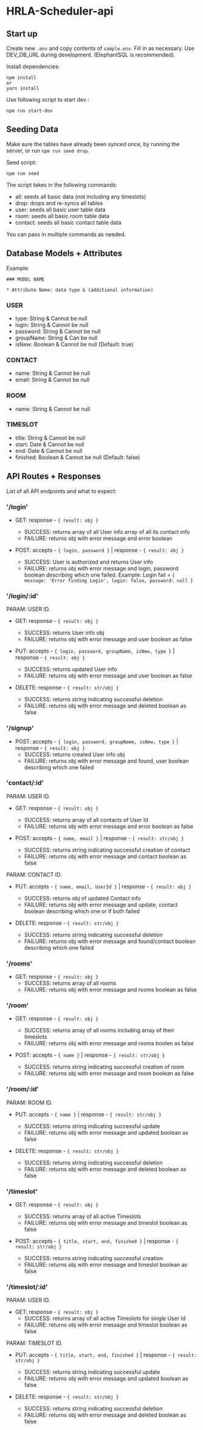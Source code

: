 # HRLA-Scheduler-api

## Start up

Create new ``` .env ``` and copy contents of ``` sample.env ```.
Fill in as necessary.
Use DEV_DB_URL during development.
(ElephantSQL is recommended).

Install dependencies:
```
npm install
or
yarn install
```

Use following script to start dev :
```
npm run start-dev
```

## Seeding Data

Make sure the tables have already been synced once, by running the server, or run ``` npm run seed drop ```.

Seed script:
```
npm run seed
```

The script takes in the following commands:
* all: seeds all basic data (not including any timeslots)
* drop: drops and re-syncs all tables
* user: seeds all basic user table data
* room: seeds all basic room table data
* contact: seeds all basic contact table data

You can pass in multiple commands as needed.

## Database Models + Attributes

Example: 
```
### MODEL NAME

* Attribute Name: data type & (additional information)
```

### USER

* type: String & Cannot be null
* login: String & Cannot be null
* password: String & Cannot be null
* groupName: String & Can be null
* isNew: Boolean & Cannot be null (Default: true)

### CONTACT

* name: String & Cannot be null
* email: String & Cannot be null

### ROOM

* name: String & Cannot be null

### TIMESLOT

* title: String & Cannot be null
* start: Date & Cannot be null
* end: Date & Cannot be null
* finished: Boolean & Cannot be null (Default: false)

## API Routes + Responses

List of all API endpoints and what to expect:

### '/login'

* GET: response - ``` { result: obj } ```
  * SUCCESS: returns array of all User info array of all its contact info
  * FAILURE: returns obj with error message and error boolean

* POST: accepts - ``` { login, password } ``` | response - ``` { result: obj } ```
  * SUCCESS: User is authorized and returns User info
  * FAILURE: returns obj with error message and login, password boolean describing which one failed. Example: Login fail = ``` { message: 'Error finding Login', login: false, password: null } ```

### '/login/:id'

PARAM: USER ID.

* GET: response - ``` { result: obj } ```
  * SUCCESS: returns User info obj
  * FAILURE: returns obj with error message and user boolean as false

* PUT: accepts - ``` { login, password, groupName, isNew, type } ``` | response - ``` { result: obj } ```
  * SUCCESS: returns updated User info
  * FAILURE: returns obj with error message and user boolean as false

* DELETE: response - ``` { result: str/obj } ```
  * SUCCESS: returns string indicating successful deletion
  * FAILURE: returns obj with error message and deleted boolean as false

### '/signup'

* POST: accepts - ``` { login, password, groupName, isNew, type } ``` | response - ``` { result: obj } ```
  * SUCCESS: returns created User info obj
  * FAILURE: returns obj with error message and found, user boolean describing which one failed

### 'contact/:id'

PARAM: USER ID.

* GET: response - ``` { result: obj } ```
  * SUCCESS: returns array of all contacts of User Id
  * FAILURE: returns obj with error message and error boolean as false

* POST: accepts - ``` { name, email } ``` | response - ``` { result: str/obj } ```
  * SUCCESS: returns string indicating successful creation of contact
  * FAILURE: returns obj with error message and contact boolean as false

PARAM: CONTACT ID.

* PUT: accepts - ``` { name, email, UserId } ``` | response - ``` { result: obj } ```
  * SUCCESS: returns obj of updated Contact info
  * FAILURE: returns obj with error message and update, contact boolean describing which one or if both failed

* DELETE: response - ``` { result: str/obj } ```
  * SUCCESS: returns string indicating successful deletion
  * FAILURE: returns obj with error message and found/contact boolean describing which one failed

### '/rooms'

* GET: response - ``` { result: obj } ```
  * SUCCESS: returns array of all rooms
  * FAILURE: returns obj with error message and rooms boolean as false

### '/room'

* GET: response - ``` { result: obj } ```
  * SUCCESS: returns array of all rooms including array of their timeslots
  * FAILURE: returns obj with error message and rooms boolen as false

* POST: accepts - ``` { name } ``` | response - ``` { result: str/obj } ```
  * SUCCESS: returns string indicating successful creation of room
  * FAILURE: returns obj with error message and room boolean as false

### '/room/:id'

PARAM: ROOM ID.

* PUT: accepts - ``` { name } ``` | response - ``` { result: str/obj } ```
  * SUCCESS: returns string indicating successful update
  * FAILURE: returns obj with error message and updated boolean as false

* DELETE: response - ``` { result: str/obj } ```
  * SUCCESS: returns string indicating successful deletion
  * FAILURE: returns obj with error message and deleted boolean as false

### '/timeslot'

* GET: response - ``` { result: obj } ```
  * SUCCESS: returns array of all active Timeslots
  * FAILURE: returns obj with error message and timeslot boolean as false

* POST: accepts - ``` { title, start, end, finished } ``` | response - ``` { result: str/obj } ```
  * SUCCESS: returns string indicating successful creation
  * FAILURE: returns obj with error message and timeslot boolean as false

### '/timeslot/:id'

PARAM: USER ID.

* GET: response - ``` { result: obj } ```
  * SUCCESS: returns array of all active Timeslots for single User Id
  * FAILURE: returns obj with error message and timeslot boolean as false

PARAM: TIMESLOT ID.

* PUT: accepts - ``` { title, start, end, finished } ``` | response - ``` { result: str/obj } ```
  * SUCCESS: returns string indicating successful update
  * FAILURE: returns obj with error message and updated boolean as false

* DELETE: response - ``` { result: str/obj } ```
  * SUCCESS: returns string indicating successful deletion
  * FAILURE: returns obj with error message and deleted boolean as false
